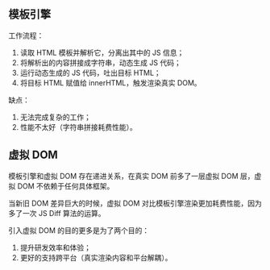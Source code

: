 ## 模板引擎

工作流程：

1. 读取 HTML 模板并解析它，分离出其中的 JS 信息；
2. 将解析出的内容拼接成字符串，动态生成 JS 代码；
3. 运行动态生成的 JS 代码，吐出目标 HTML；
4. 将目标 HTML 赋值给 innerHTML，触发渲染真实 DOM。

缺点：

1. 无法完成复杂的工作；
2. 性能不太好（字符串拼接耗费性能）。

## 虚拟 DOM

模板引擎和虚拟 DOM 存在递进关系，在真实 DOM 前多了一层虚拟 DOM 层，虚拟 DOM 不依赖于任何具体框架。

当新旧 DOM 差异巨大的时候，虚拟 DOM 对比模板引擎渲染更加耗费性能，因为多了一次 JS Diff 算法的运算。

引入虚拟 DOM 的目的更多是为了两个目的：

1. 提升研发效率和体验；
2. 更好的支持跨平台（真实渲染内容和平台解耦）。
